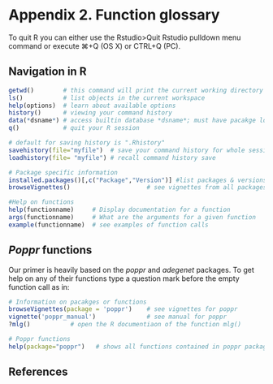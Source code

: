


Appendix 2. Function glossary
=====

To quit R you can either use the Rstudio>Quit Rstudio pulldown menu command or execute ⌘+Q (OS X) or CTRL+Q (PC). 

Navigation in R
----


```r
getwd()        # this command will print the current working directory
ls()           # list objects in the current workspace
help(options)  # learn about available options
history()      # viewing your command history
data(*dsname*) # access builtin database *dsname*; must have pacakge loaded containing it
q()            # quit your R session

# default for saving history is ".Rhistory"
savehistory(file="myfile")  # save your command history for whole session
loadhistory(file= "myfile") # recall command history save

# Package specific information
installed.packages()[,c("Package","Version")] #list packages & versions installed
browseVignettes()                     # see vignettes from all packages

#Help on functions
help(functionname)     # Display documentation for a function
args(functionname)     # What are the arguments for a given function
example(functionname)  # see examples of function calls
```



*Poppr* functions
----

Our primer is heavily based on the *poppr* and *adegenet* packages. To get help on any of their functions type a question mark before the empty function call as in:


```r
# Information on pacakges or functions
browseVignettes(package = 'poppr')    # see vignettes for poppr
vignette('poppr_manual')              # see manual for poppr
?mlg()           # open the R documentiaon of the function mlg()

# Poppr functions
help(package="poppr")   # shows all functions contained in poppr package

```



References
----------


